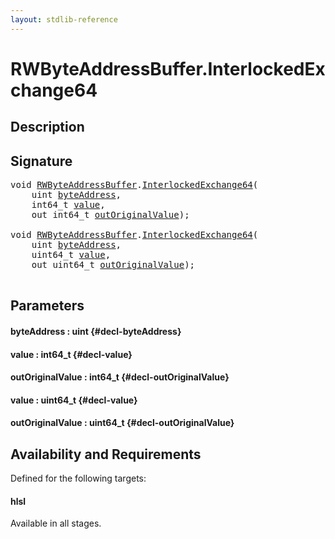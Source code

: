 ```yaml
---
layout: stdlib-reference
---
```


# RWByteAddressBuffer\.InterlockedExchange64

## Description





## Signature 

<pre>
void <a href="/stdlib-reference/types/RWByteAddressBuffer/index" class="code_type">RWByteAddressBuffer</a>.<a href="/stdlib-reference/types/RWByteAddressBuffer/InterlockedExchange64">InterlockedExchange64</a>(
    uint <a href="/stdlib-reference/types/RWByteAddressBuffer/InterlockedExchange64#decl-byteAddress" class="code_param">byteAddress</a>,
    int64_t <a href="/stdlib-reference/types/RWByteAddressBuffer/InterlockedExchange64#decl-value" class="code_param">value</a>,
    out int64_t <a href="/stdlib-reference/types/RWByteAddressBuffer/InterlockedExchange64#decl-outOriginalValue" class="code_param">outOriginalValue</a>);

void <a href="/stdlib-reference/types/RWByteAddressBuffer/index" class="code_type">RWByteAddressBuffer</a>.<a href="/stdlib-reference/types/RWByteAddressBuffer/InterlockedExchange64">InterlockedExchange64</a>(
    uint <a href="/stdlib-reference/types/RWByteAddressBuffer/InterlockedExchange64#decl-byteAddress" class="code_param">byteAddress</a>,
    uint64_t <a href="/stdlib-reference/types/RWByteAddressBuffer/InterlockedExchange64#decl-value" class="code_param">value</a>,
    out uint64_t <a href="/stdlib-reference/types/RWByteAddressBuffer/InterlockedExchange64#decl-outOriginalValue" class="code_param">outOriginalValue</a>);

</pre>

## Parameters

#### byteAddress  : uint {#decl-byteAddress}
#### value  : int64\_t {#decl-value}
#### outOriginalValue  : int64\_t {#decl-outOriginalValue}
#### value  : uint64\_t {#decl-value}
#### outOriginalValue  : uint64\_t {#decl-outOriginalValue}

## Availability and Requirements

Defined for the following targets:

#### hlsl
Available in all stages.



